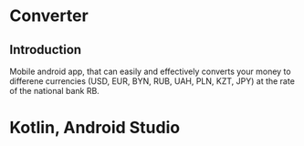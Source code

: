 # Converter
## Introduction
Mobile android app, that can easily and effectively converts your money to differenе currencies (USD, EUR, BYN, RUB, UAH, PLN, KZT, JPY) at the rate of the national bank RB.
# Kotlin, Android Studio
